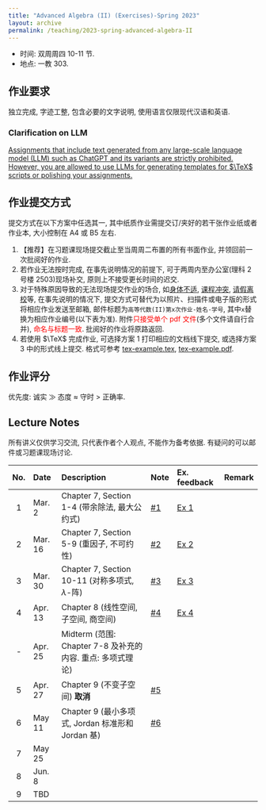 ```yaml
---
title: "Advanced Algebra (II) (Exercises)-Spring 2023"
layout: archive
permalink: /teaching/2023-spring-advanced-algebra-II
---
```


- 时间: 双周周四 10-11 节.
- 地点: 一教 303.

## 作业要求

独立完成, 字迹工整, 包含必要的文字说明, 使用语言仅限现代汉语和英语.

### Clarification on LLM

<ins> Assignments that include text generated from any large-scale language model (LLM) such as ChatGPT and its variants are strictly prohibited. However, you are allowed to use LLMs for generating templates for $\TeX$ scripts or polishing your assignments. </ins>

## 作业提交方式

提交方式在以下方案中任选其一, 其中纸质作业需提交订/夹好的若干张作业纸或者作业本, 大小控制在 A4 或 B5 左右.

1. 【推荐】在习题课现场提交截止至当周周二布置的所有书面作业, 并领回前一次批阅好的作业.
2. 若作业无法按时完成, 在事先说明情况的前提下, 可于两周内至办公室(理科 2 号楼 2503)现场补交, 原则上不接受更长时间的迟交.
3. 对于特殊原因导致的无法现场提交作业的场合, 如<ins>身体不适</ins>, <ins>课程冲突</ins>, <ins>请假离校</ins>等, 在事先说明的情况下, 提交方式可替代为以照片、扫描件或电子版的形式将相应作业发送至邮箱, 邮件标题为`高等代数(II)第x次作业-姓名-学号`, 其中`x`替换为相应作业编号(以下表为准). 附件<span style="color:red">只接受单个 pdf 文件</span>(多个文件请自行合并), <span style="color:red">命名与标题一致</span>. 批阅好的作业将原路返回.
4. 若使用 $\TeX$ 完成作业, 可选择方案 1 打印相应的文档线下提交, 或选择方案 3 中的形式线上提交. 格式可参考 [tex-example.tex](/files/notes/advanced-algebra-2023spring/tex-example.tex), [tex-example.pdf](/files/notes/advanced-algebra-2023spring/tex-example.pdf).

## 作业评分

优先度: 诚实 $\gg$ 态度 $\approx$ 守时 $>$ 正确率.

## Lecture Notes

所有讲义仅供学习交流, 只代表作者个人观点, 不能作为备考依据. 有疑问的可以邮件或习题课现场讨论.

|  No.  | Date    | Description                                                | Note                                                                  | Ex. feedback                                                                  | Remark |
| :---: | :------ | :--------------------------------------------------------- | :-------------------------------------------------------------------- | :---------------------------------------------------------------------------- | :----- |
|   1   | Mar. 2  | Chapter 7, Section 1-4 (带余除法, 最大公约式)              | [#1](/files/notes/advanced-algebra-2023spring/AdvancedAlgebraEx1.pdf) | [Ex 1](/files/notes/advanced-algebra-2023spring/AdvancedAlgebraEx1Remark.pdf) |        |
|   2   | Mar. 16 | Chapter 7, Section 5-9 (重因子, 不可约性)                  | [#2](/files/notes/advanced-algebra-2023spring/AdvancedAlgebraEx2.pdf) | [Ex 2](/files/notes/advanced-algebra-2023spring/AdvancedAlgebraEx2Remark.pdf) |        |
|   3   | Mar. 30 | Chapter 7, Section 10-11 (对称多项式, $\lambda$-阵)        | [#3](/files/notes/advanced-algebra-2023spring/AdvancedAlgebraEx3.pdf) | [Ex 3](/files/notes/advanced-algebra-2023spring/AdvancedAlgebraEx3Remark.pdf) |        |
|   4   | Apr. 13 | Chapter 8 (线性空间, 子空间, 商空间)                       | [#4](/files/notes/advanced-algebra-2023spring/AdvancedAlgebraEx4.pdf) | [Ex 4](/files/notes/advanced-algebra-2023spring/AdvancedAlgebraEx4Remark.pdf) |        |
|   -   | Apr. 25 | Midterm (范围: Chapter 7-8 及补充的内容. 重点: 多项式理论) |                                                                       |                                                                               |        |
|   5   | Apr. 27 | Chapter 9 (不变子空间) **取消**                            | [#5](/files/notes/advanced-algebra-2023spring/AdvancedAlgebraEx5.pdf) |                                                                               |        |
|   6   | May 11  | Chapter 9 (最小多项式, Jordan 标准形和 Jordan 基)          | [#6](/files/notes/advanced-algebra-2023spring/AdvancedAlgebraEx6.pdf) |                                                                               |        |
|   7   | May 25  |                                                            |                                                                       |                                                                               |        |
|   8   | Jun. 8  |                                                            |                                                                       |                                                                               |        |
|   9   | TBD     |                                                            |                                                                       |                                                                               |        |
